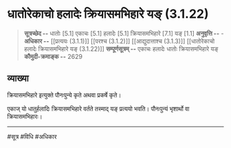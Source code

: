 # धातोरेकाचो हलादेः क्रियासमभिहारे यङ् (3.1.22)
> **सूत्रच्छेद --** धातोः [5.1] एकाचः [5.1] हलादेः [5.1] क्रियासमभिहारे [7.1] यङ् [1.1]
> **अनुवृत्ति --** -
> **अधिकार --** [[प्रत्ययः (3.1.1)]] [[परश्च (3.1.2)]] [[आद्युदात्ताश्च (3.1.3)]] [[धातोरेकाचो हलादेः क्रियासमभिहारे यङ् (3.1.22)]]
> **सम्पूर्णसूत्रम् --** एकाचः हलादेः धातोः क्रियासमभिहारे यङ्
> **कौमुदी-क्रमाङ्क --** 2629

## व्याख्या

क्रियासमभिहारे इत्युक्ते पौनःपुन्ये कृते अथवा प्रकर्षे कृते।

एकाज् यो धातुर्हलादिः क्रियासमभिहारे वर्तते तस्माद् यङ् प्रत्ययो भवति। पौनःपुन्यं भृशार्थो वा क्रियासमभिहारः।

---
#सूत्र #विधि #अधिकार 